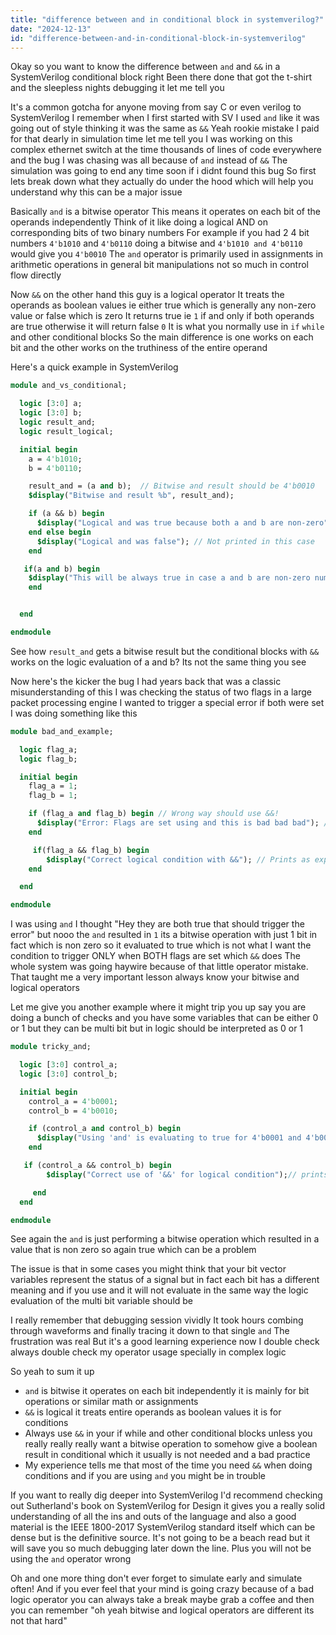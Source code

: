 ```yaml
---
title: "difference between and in conditional block in systemverilog?"
date: "2024-12-13"
id: "difference-between-and-in-conditional-block-in-systemverilog"
---
```


Okay so you want to know the difference between `and` and `&&` in a SystemVerilog conditional block right Been there done that got the t-shirt and the sleepless nights debugging it let me tell you

It's a common gotcha for anyone moving from say C or even verilog to SystemVerilog I remember when I first started with SV I used `and` like it was going out of style thinking it was the same as `&&` Yeah rookie mistake I paid for that dearly in simulation time let me tell you I was working on this complex ethernet switch at the time thousands of lines of code everywhere and the bug I was chasing was all because of `and` instead of `&&` The simulation was going to end any time soon if i didnt found this bug So first lets break down what they actually do under the hood which will help you understand why this can be a major issue

Basically `and` is a bitwise operator This means it operates on each bit of the operands independently Think of it like doing a logical AND on corresponding bits of two binary numbers For example if you had 2 4 bit numbers `4'b1010` and `4'b0110` doing a bitwise and `4'b1010 and 4'b0110` would give you `4'b0010` The `and` operator is primarily used in assignments in arithmetic operations in general bit manipulations not so much in control flow directly

Now `&&` on the other hand this guy is a logical operator It treats the operands as boolean values ie either true which is generally any non-zero value or false which is zero It returns true ie `1` if and only if both operands are true otherwise it will return false `0` It is what you normally use in `if` `while` and other conditional blocks So the main difference is one works on each bit and the other works on the truthiness of the entire operand

Here's a quick example in SystemVerilog

```systemverilog
module and_vs_conditional;

  logic [3:0] a;
  logic [3:0] b;
  logic result_and;
  logic result_logical;

  initial begin
    a = 4'b1010;
    b = 4'b0110;

    result_and = (a and b);  // Bitwise and result should be 4'b0010
    $display("Bitwise and result %b", result_and);

    if (a && b) begin
      $display("Logical and was true because both a and b are non-zero");
    end else begin
      $display("Logical and was false"); // Not printed in this case
    end

   if(a and b) begin
    $display("This will be always true in case a and b are non-zero numbers"); // This is an issue because its not like what i wanted
    end


  end

endmodule
```

See how `result_and` gets a bitwise result but the conditional blocks with `&&` works on the logic evaluation of a and b? Its not the same thing you see

Now here's the kicker the bug I had years back that was a classic misunderstanding of this I was checking the status of two flags in a large packet processing engine I wanted to trigger a special error if both were set I was doing something like this

```systemverilog
module bad_and_example;

  logic flag_a;
  logic flag_b;

  initial begin
    flag_a = 1;
    flag_b = 1;

    if (flag_a and flag_b) begin // Wrong way should use &&!
      $display("Error: Flags are set using and this is bad bad bad"); // Prints because flag_a and flag_b are one, so result is one, so true is evaluated
    end

     if(flag_a && flag_b) begin
        $display("Correct logical condition with &&"); // Prints as expected
    end

  end

endmodule
```

I was using `and` I thought "Hey they are both true that should trigger the error" but nooo the `and` resulted in `1` its a bitwise operation with just 1 bit in fact which is non zero so it evaluated to true which is not what I want the condition to trigger ONLY when BOTH flags are set which `&&` does The whole system was going haywire because of that little operator mistake. That taught me a very important lesson always know your bitwise and logical operators

Let me give you another example where it might trip you up say you are doing a bunch of checks and you have some variables that can be either 0 or 1 but they can be multi bit but in logic should be interpreted as 0 or 1

```systemverilog
module tricky_and;

  logic [3:0] control_a;
  logic [3:0] control_b;

  initial begin
    control_a = 4'b0001;
    control_b = 4'b0010;

    if (control_a and control_b) begin
      $display("Using 'and' is evaluating to true for 4'b0001 and 4'b0010. This is problematic"); // prints because 4'b0001 and 4'b0010 is 0 which is equal to false which is problematic
    end

   if (control_a && control_b) begin
        $display("Correct use of '&&' for logical condition");// prints because both are true as the logic is evaluating non-zero value as true

     end
  end

endmodule
```

See again the `and` is just performing a bitwise operation which resulted in a value that is non zero so again true which can be a problem

The issue is that in some cases you might think that your bit vector variables represent the status of a signal but in fact each bit has a different meaning and if you use and it will not evaluate in the same way the logic evaluation of the multi bit variable should be

I really remember that debugging session vividly It took hours combing through waveforms and finally tracing it down to that single `and` The frustration was real But it's a good learning experience now I double check always double check my operator usage specially in complex logic

So yeah to sum it up

*   `and` is bitwise it operates on each bit independently it is mainly for bit operations or similar math or assignments
*   `&&` is logical it treats entire operands as boolean values it is for conditions
*   Always use `&&` in your if while and other conditional blocks unless you really really really want a bitwise operation to somehow give a boolean result in conditional which it usually is not needed and a bad practice
*   My experience tells me that most of the time you need `&&` when doing conditions and if you are using `and` you might be in trouble

If you want to really dig deeper into SystemVerilog I'd recommend checking out Sutherland's book on SystemVerilog for Design it gives you a really solid understanding of all the ins and outs of the language and also a good material is the IEEE 1800-2017 SystemVerilog standard itself which can be dense but is the definitive source. It's not going to be a beach read but it will save you so much debugging later down the line. Plus you will not be using the `and` operator wrong

Oh and one more thing don't ever forget to simulate early and simulate often! And if you ever feel that your mind is going crazy because of a bad logic operator you can always take a break maybe grab a coffee and then you can remember "oh yeah bitwise and logical operators are different its not that hard"
